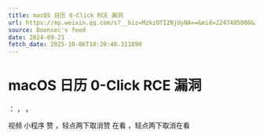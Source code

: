 ```yaml
---
title: macOS 日历 0-Click RCE 漏洞
url: https://mp.weixin.qq.com/s?__biz=MzkzOTI2NjUyNA==&mid=2247485008&idx=1&sn=00337e072eff92e67f03b3d57e06fc03
source: Doonsec's feed
date: 2024-09-21
fetch_date: 2025-10-06T18:20:40.311890
---
```


# macOS 日历 0-Click RCE 漏洞

：
，
。

视频
小程序
赞
，轻点两下取消赞
在看
，轻点两下取消在看